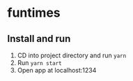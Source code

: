 # funtimes

## Install and run

1. CD into project directory and run `yarn`
2. Run `yarn start`
3. Open app at localhost:1234
